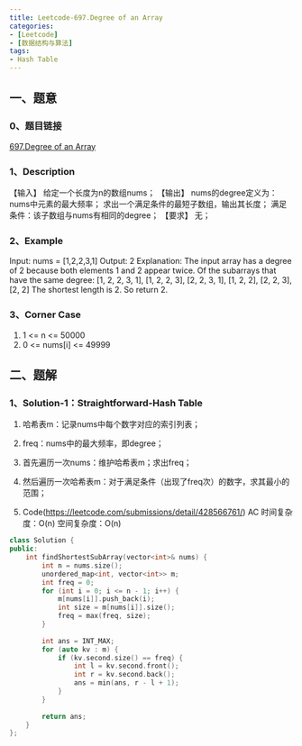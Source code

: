 ```yaml
---
title: Leetcode-697.Degree of an Array
categories: 
- [Leetcode]
- [数据结构与算法]
tags: 
- Hash Table
---
```


## 一、题意

### 0、题目链接
[697.Degree of an Array](https://leetcode.com/problems/degree-of-an-array/)

### 1、Description
【输入】
给定一个长度为n的数组nums；
【输出】
nums的degree定义为：nums中元素的最大频率；
求出一个满足条件的最短子数组，输出其长度；
满足条件：该子数组与nums有相同的degree；
【要求】
无；

### 2、Example
Input: nums = [1,2,2,3,1]
Output: 2
Explanation: 
The input array has a degree of 2 because both elements 1 and 2 appear twice.
Of the subarrays that have the same degree:
[1, 2, 2, 3, 1], [1, 2, 2, 3], [2, 2, 3, 1], [1, 2, 2], [2, 2, 3], [2, 2]
The shortest length is 2. So return 2.

<!-- more -->

### 3、Corner Case
1. 1 <= n <= 50000
2. 0 <= nums[i] <= 49999

## 二、题解

### 1、Solution-1：Straightforward-Hash Table
1. 哈希表m：记录nums中每个数字对应的索引列表；

2. freq：nums中的最大频率，即degree；

3. 首先遍历一次nums：维护哈希表m；求出freq；

4. 然后遍历一次哈希表m：对于满足条件（出现了freq次）的数字，求其最小的范围；

5. Code(https://leetcode.com/submissions/detail/428566761/)
AC
时间复杂度：O(n)
空间复杂度：O(n)
```C++
class Solution {
public:
    int findShortestSubArray(vector<int>& nums) {
        int n = nums.size();
        unordered_map<int, vector<int>> m;
        int freq = 0;
        for (int i = 0; i <= n - 1; i++) {
            m[nums[i]].push_back(i);
            int size = m[nums[i]].size();
            freq = max(freq, size);
        }
        
        int ans = INT_MAX;
        for (auto kv : m) {
            if (kv.second.size() == freq) {
                int l = kv.second.front();
                int r = kv.second.back();
                ans = min(ans, r - l + 1);
            }
        }
        
        return ans;
    }
};
```